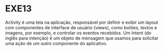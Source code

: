 # EXE13
Activity é uma tela na aplicação, responsável por definir e exibir um layout com componentes de interface de usuário (views), como botões, textos e imagens, por exemplo, e controlar os eventos recebidos.  Um Intent (do inglês para intenção) é um objeto de mensagem que usamos para solicitar uma ação de um outro componente do aplicativo.   
